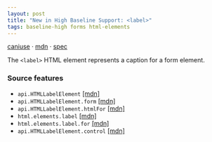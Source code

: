 ```yaml
---
layout: post
title: "New in High Baseline Support: <label>"
tags: baseline-high forms html-elements
---
```


[caniuse](https://caniuse.com/?search=label) · [mdn](https://developer.mozilla.org/en-US/search?q=<label>) · [spec](https://html.spec.whatwg.org/multipage/forms.html#the-label-element)

The `<label>` HTML element represents a caption for a form element.

### Source features

- ``api.HTMLLabelElement`` [[mdn]](https://developer.mozilla.org/en-US/search?q=api.HTMLLabelElement)
- ``api.HTMLLabelElement.form`` [[mdn]](https://developer.mozilla.org/en-US/search?q=api.HTMLLabelElement.form)
- ``api.HTMLLabelElement.htmlFor`` [[mdn]](https://developer.mozilla.org/en-US/search?q=api.HTMLLabelElement.htmlFor)
- ``html.elements.label`` [[mdn]](https://developer.mozilla.org/en-US/search?q=html.elements.label)
- ``html.elements.label.for`` [[mdn]](https://developer.mozilla.org/en-US/search?q=html.elements.label.for)
- ``api.HTMLLabelElement.control`` [[mdn]](https://developer.mozilla.org/en-US/search?q=api.HTMLLabelElement.control)
